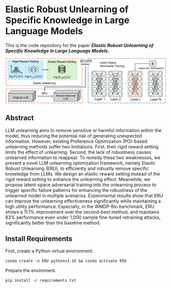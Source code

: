 # Elastic Robust Unlearning of Specific Knowledge in Large Language Models

This is the code repository for the paper ***Elastic Robust Unlearning of Specific Knowledge in Large Language Models*.**

![1](./assets/ERU.png)

## Abstract

LLM unlearning aims to remove sensitive or harmful information within the model, thus reducing the potential risk of generating unexpected information. However, existing Preference Optimization (PO)-based unlearning methods suffer two limitations. First, their rigid reward setting limits the effect of unlearning. Second, the lack of robustness causes unlearned information to reappear. To remedy these two weaknesses, we present a novel LLM unlearning optimization framework, namely Elastic Robust Unlearning (ERU), to efficiently and robustly remove specific knowledge from LLMs. We design an elastic reward setting instead of the rigid reward setting to enhance the unlearning effect. Meanwhile, we propose latent-space adversarial training into the unlearning process to trigger specific failure patterns for enhancing the robustness of the unlearned model in multiple scenarios. Experimental results show that ERU can improve the unlearning effectiveness significantly while maintaining a high utility performance. Especially, in the WMDP-Bio benchmark, ERU shows a 11.1% improvement over the second-best method, and maintains 83% performance even under 1,000 sample fine-tuned retraining attacks, significantly better than the baseline method.

## Install Requirements

First, create a Python virtual environment.

```
conda create -n ERU python=3.10 && conda activate ERU
```

Prepare the enviroment.

~~~
pip install -r requirements.txt
~~~

